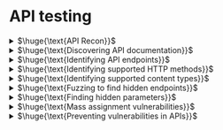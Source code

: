 # API testing

<details>

<summary>$\huge{\text{API Recon}}$</summary>

* You need to find out as much information about the API as possible
  * Discover API endpoint
  * Input data the API processes (compulsory and optional parameters).
  * Supported HTTP methods and media formats.
  * Rate limits and authentication mechanisms.

\


</details>

<details>

<summary>$\huge{\text{Discovering API documentation}}$</summary>

* Endpoints that may refer to API documentation:
  * `/api`, `/swagger/index.html`, `/openapi.json`
* If you identify the resource endpoint `/api/swagger/v1/users/123` use a list of common paths to directly fuzz for documentation
  * `/api/swagger/v1`, `/api/swagger`, `/api`

\


</details>

<details>

<summary>$\huge{\text{Identifying API endpoints}}$</summary>

* Browsing application
  * (even if you have access to documentation, as it may be inaccurate)
* Look out for JavaScript files (These can contain references to API endpoints)
  * Suggestion: JS Link Finder BApp

\


</details>

<details>

<summary>$\huge{\text{Identifying supported HTTP methods}}$</summary>

* Test all potential methods when you're investigating API endpoints
  * Use HTTP verbs list in Burp Intruder

\


</details>

<details>

<summary>$\huge{\text{Identifying supported content types}}$</summary>

Changing the content type may enable you to

* Trigger errors that disclose useful information.
* Bypass flawed defenses.
* Take advantage of differences in processing logic. For example, an API may be secure when handling JSON data but susceptible to injection attacks when dealing with XML.
* To change the content type, modify the Content-Type header, then reformat the request body accordingly
  * Suggestion: Content type converter BApp automatically convert data submitted within requests between XML and JSON

\


</details>

<details>

<summary>$\huge{\text{Fuzzing to find hidden endpoints}}$</summary>

* `PUT /api/user/update`
  * Fuzz the `/update` with a list of other common functions, such as `delete` and `add`
  * Use wordlists based on common API naming

\


</details>

<details>

<summary>$\huge{\text{Finding hidden parameters}}$</summary>

* Wordlists
  * Burp Intruder, Param miner BApp

\


</details>

<details>

<summary>$\huge{\text{Mass assignment vulnerabilities}}$</summary>

* Software frameworks sometime allow developers to automatically bind HTTP request parameters into program code variables or objects to make using that framework easier on developers
* Consider `PATCH /api/users/` which enables users to update their username and email and includes the following JSON
  * `{"username": "wiener", "email": "wiener@example.com",}`
* A concurrent `GET /api/users/123` request returns the following JSON:
  * `{"id": 123, "name": "John Doe", "email": "john@example.com", "isAdmin": "false"}`
  * This may indicate that the hidden id and isAdmin parameters are bound to the internal user object, alongside the updated username and email parameters
* Testing
  * To test whether you can modify the enumerated isAdmin parameter value, add it to the PATCH request:
  * `{"username": "wiener", "email": "wiener@example.com", "isAdmin": false,}`
  * In addition, send a PATCH request with an invalid isAdmin parameter value:
  * `{"username": "wiener","email": "wiener@example.com", "isAdmin": "foo",}`
  * If the application behaves differently, this may suggest that the invalid value impacts the query logic, but the valid value doesn't. This may indicate that the parameter can be successfully updated by the user. (Set it to true)
    * Note: We change isAdmin to "foo" because we want see if the user input is processed. If we get an error may indicate that the user input is being processed

\


</details>

<details>

<summary>$\huge{\text{Preventing vulnerabilities in APIs}}$</summary>

* Secure your documentation if you don't intend your API to be publicly accessible.
* Ensure your documentation is kept up to date so that legitimate testers have full visibility of the API's attack surface.
* Apply an allowlist of permitted HTTP methods.
* Validate that the content type is expected for each request or response.
* Use generic error messages to avoid giving away information that may be useful for an attacker.
* Use protective measures on all versions of your API, not just the current production version. To prevent mass assignment vulnerabilities, allowlist the properties that can be updated by the user, and blocklist sensitive properties that shouldn't be updated by the user.

\


</details>
